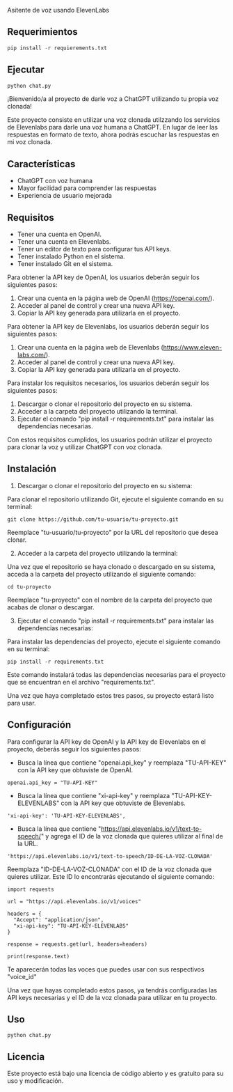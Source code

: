 Asitente de voz usando ElevenLabs
## Requerimientos
```python
pip install -r requierements.txt
```
## Ejecutar
```python
python chat.py
```
¡Bienvenido/a al proyecto de darle voz a ChatGPT utilizando tu propia voz clonada!

Este proyecto consiste en utilizar una voz clonada utilzzando los servicios de Elevenlabs para darle una voz humana a ChatGPT. En lugar de leer las respuestas en formato de texto, ahora podrás escuchar las respuestas en mi voz clonada.


## Características

- ChatGPT con voz humana
- Mayor facilidad para comprender las respuestas
- Experiencia de usuario mejorada

## Requisitos
- Tener una cuenta en OpenAI.
- Tener una cuenta en Elevenlabs.
- Tener un editor de texto para configurar tus API keys.
- Tener instalado Python en el sistema.
- Tener instalado Git en el sistema.

Para obtener la API key de OpenAI, los usuarios deberán seguir los siguientes pasos:

1. Crear una cuenta en la página web de OpenAI (https://openai.com/).
2. Acceder al panel de control y crear una nueva API key.
3. Copiar la API key generada para utilizarla en el proyecto.

Para obtener la API key de Elevenlabs, los usuarios deberán seguir los siguientes pasos:

1. Crear una cuenta en la página web de Elevenlabs (https://www.eleven-labs.com/).
2. Acceder al panel de control y crear una nueva API key.
3. Copiar la API key generada para utilizarla en el proyecto.

Para instalar los requisitos necesarios, los usuarios deberán seguir los siguientes pasos:

1. Descargar o clonar el repositorio del proyecto en su sistema.
2. Acceder a la carpeta del proyecto utilizando la terminal.
3. Ejecutar el comando "pip install -r requirements.txt" para instalar las dependencias necesarias.

Con estos requisitos cumplidos, los usuarios podrán utilizar el proyecto para clonar la voz y utilizar ChatGPT con voz clonada.
## Instalación


1. Descargar o clonar el repositorio del proyecto en su sistema:

Para clonar el repositorio utilizando Git, ejecute el siguiente comando en su terminal:

```
git clone https://github.com/tu-usuario/tu-proyecto.git
```

Reemplace "tu-usuario/tu-proyecto" por la URL del repositorio que desea clonar.

2. Acceder a la carpeta del proyecto utilizando la terminal:

Una vez que el repositorio se haya clonado o descargado en su sistema, acceda a la carpeta del proyecto utilizando el siguiente comando:

```
cd tu-proyecto
```

Reemplace "tu-proyecto" con el nombre de la carpeta del proyecto que acabas de clonar o descargar.

3. Ejecutar el comando "pip install -r requirements.txt" para instalar las dependencias necesarias:

Para instalar las dependencias del proyecto, ejecute el siguiente comando en su terminal:

```
pip install -r requirements.txt
```

Este comando instalará todas las dependencias necesarias para el proyecto que se encuentran en el archivo "requirements.txt".

Una vez que haya completado estos tres pasos, su proyecto estará listo para usar. 

## Configuración
Para configurar la API key de OpenAI y la API key de Elevenlabs en el proyecto, deberás seguir los siguientes pasos:


- Busca la línea que contiene "openai.api_key" y reemplaza "TU-API-KEY" con la API key que obtuviste de OpenAI.

```
openai.api_key = "TU-API-KEY"
```

- Busca la línea que contiene "xi-api-key" y reemplaza "TU-API-KEY-ELEVENLABS" con la API key que obtuviste de Elevenlabs.

```
'xi-api-key': 'TU-API-KEY-ELEVENLABS',
```

- Busca la línea que contiene "https://api.elevenlabs.io/v1/text-to-speech/" y agrega el ID de la voz clonada que quieres utilizar al final de la URL.

```
'https://api.elevenlabs.io/v1/text-to-speech/ID-DE-LA-VOZ-CLONADA'
```

Reemplaza "ID-DE-LA-VOZ-CLONADA" con el ID de la voz clonada que quieres utilizar. Este ID lo encontrarás ejecutando el siguiente comando:

```
import requests

url = "https://api.elevenlabs.io/v1/voices"

headers = {
  "Accept": "application/json",
  "xi-api-key": "TU-API-KEY-ELEVENLABS"
}

response = requests.get(url, headers=headers)

print(response.text)
```
Te aparecerán todas las voces que puedes usar con sus respectivos "voice_id"

Una vez que hayas completado estos pasos, ya tendrás configuradas las API keys necesarias y el ID de la voz clonada para utilizar en tu proyecto.
## Uso
```
python chat.py
```


## Licencia

Este proyecto está bajo una licencia de código abierto y es gratuito para su uso y modificación.